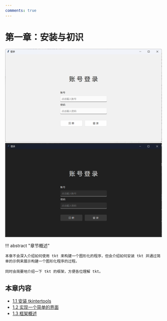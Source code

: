 ```yaml
---
comments: true
---
```


# 第一章：安装与初识

![preview-light](images/2-1.light.png#only-light)
![preview-dark](images/2-1.dark.png#only-dark)

!!! abstract "章节概述"

    本章不会深入介绍如何使用 tkt 来构建一个图形化的程序，但会介绍如何安装 tkt 并通过简单的示例来展示构建一个图形化程序的过程。
    
    同时会简要地介绍一下 tkt 的框架，方便各位理解 tkt。

## 本章内容

* [1.1 安装 tkintertools](1.md)
* [1.2 实现一个简单的界面](2.md)
* [1.3 框架概述](3.md)
